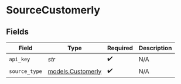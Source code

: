 # SourceCustomerly


## Fields

| Field                                        | Type                                         | Required                                     | Description                                  |
| -------------------------------------------- | -------------------------------------------- | -------------------------------------------- | -------------------------------------------- |
| `api_key`                                    | *str*                                        | :heavy_check_mark:                           | N/A                                          |
| `source_type`                                | [models.Customerly](../models/customerly.md) | :heavy_check_mark:                           | N/A                                          |